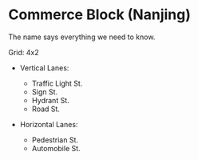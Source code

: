 # Commerce Block (Nanjing)

The name says everything we need to know.

Grid: 4x2

* Vertical Lanes:
    - Traffic Light St.
    - Sign St.
    - Hydrant St.
    - Road St.

* Horizontal Lanes:
    - Pedestrian St.
    - Automobile St.
